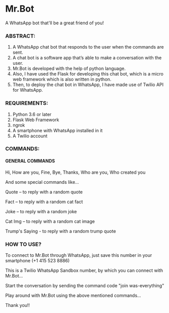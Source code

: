 # Mr.Bot
A WhatsApp bot that'll be a great friend of you!

### ABSTRACT:
1) A WhatsApp chat bot that responds to the user when the commands are sent.
2) A chat bot is a software app that’s able to make a conversation with the user.
3) Mr.Bot is developed with the help of python language.
4) Also, I have used the Flask for developing this chat bot, which is a micro web framework which is also written in python.
5) Then, to deploy the chat bot in WhatsApp, I have made use of Twilio API for WhatsApp.

### REQUIREMENTS:
1) Python 3.6 or later
2) Flask Web Framework
3) ngrok
4) A smartphone with WhatsApp installed in it
5) A Twilio account

### COMMANDS:

#### GENERAL COMMANDS
Hi, How are you, Fine, Bye, Thanks, Who are you, Who created you

And some special commands like...

Quote – to reply with a random quote

Fact – to reply with a random cat fact

Joke – to reply with a random joke

Cat Img – to reply with a random cat image

Trump's Saying - to reply with a random trump quote

### HOW TO USE?
To connect to Mr.Bot through WhatsApp, just save this number in your smartphone (+1 415 523 8886)

This is a Twilio WhatsApp Sandbox number, by which you can connect with Mr.Bot...

Start the conversation by sending the command code "join was-everything"

Play around with Mr.Bot using the above mentioned commands...

Thank you!!